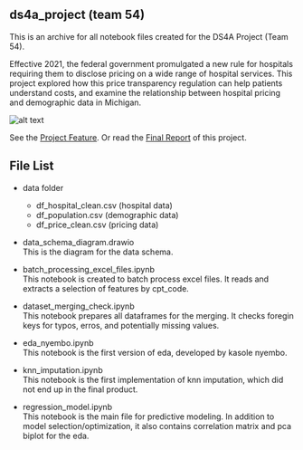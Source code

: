 ## ds4a_project (team 54)
This is an archive for all notebook files created for the DS4A Project (Team 54).

Effective 2021, the federal government promulgated a new rule for hospitals requiring them to disclose pricing on a wide range of hospital services. This project explored how this price transparency regulation can help patients understand costs, and examine the relationship between hospital pricing and demographic data in Michigan. 

![alt text](https://github.com/junting-huang/ds4a_project/blob/main/Team%2054.png)

See the [Project Feature](https://www.correlation-one.com/blog/ds4a-capstone-project-spotlight-is-your-hospital-bamboozling-you). Or read the [Final Report](https://www.correlation-one.com/hubfs/Datafolios/Empowerment%202.0%20Capstone%20Project%20Datafolio/Team_54_Final%20Report.pdf.pdf) of this  project.

## File List

* data folder
  * df_hospital_clean.csv (hospital data)
  * df_population.csv (demographic data)
  * df_price_clean.csv (pricing data)
* data_schema_diagram.drawio </br>
This is the diagram for the data schema.

* batch_processing_excel_files.ipynb </br> 
This notebook is created to batch process excel files. It reads and extracts a selection of features by cpt_code.

* dataset_merging_check.ipynb </br>
This notebook prepares all dataframes for the merging. It checks foregin keys for typos, erros, and potentially missing values.

* eda_nyembo.ipynb </br>
This notebook is the first version of eda, developed by kasole nyembo.

* knn_imputation.ipynb </br>
This notebook is the first implementation of knn imputation, which did not end up in the final product.

* regression_model.ipynb </br>
This notebook is the main file for predictive modeling. In addition to model selection/optimization, it also contains correlation matrix and pca biplot for the eda.
